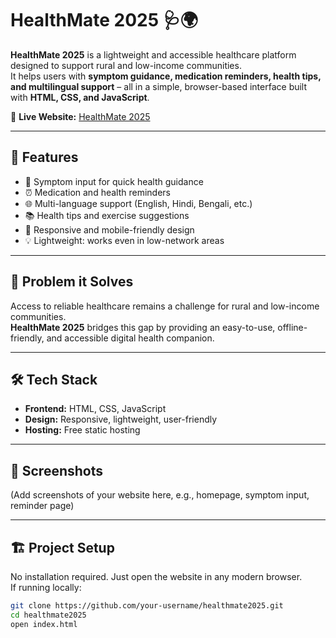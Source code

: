 # HealthMate 2025 🩺🌍

**HealthMate 2025** is a lightweight and accessible healthcare platform designed to support rural and low-income communities.  
It helps users with **symptom guidance, medication reminders, health tips, and multilingual support** – all in a simple, browser-based interface built with **HTML, CSS, and JavaScript**.

🔗 **Live Website:** [HealthMate 2025](https://healthmate2025.ct.ws/?i=2)

---

## 🚀 Features
- 📝 Symptom input for quick health guidance  
- ⏰ Medication and health reminders  
- 🌐 Multi-language support (English, Hindi, Bengali, etc.)  
- 📚 Health tips and exercise suggestions  
- 📱 Responsive and mobile-friendly design  
- 💡 Lightweight: works even in low-network areas  

---

## 🎯 Problem it Solves
Access to reliable healthcare remains a challenge for rural and low-income communities.  
**HealthMate 2025** bridges this gap by providing an easy-to-use, offline-friendly, and accessible digital health companion.

---

## 🛠️ Tech Stack
- **Frontend:** HTML, CSS, JavaScript  
- **Design:** Responsive, lightweight, user-friendly  
- **Hosting:** Free static hosting  

---

## 📸 Screenshots
(Add screenshots of your website here, e.g., homepage, symptom input, reminder page)

---

## 🏗️ Project Setup
No installation required. Just open the website in any modern browser.  
If running locally:  
```bash
git clone https://github.com/your-username/healthmate2025.git
cd healthmate2025
open index.html
